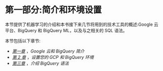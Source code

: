 <title>B16722_Section_1_Final_ASB_ePub</title>

# 第一部分:简介和环境设置

本节提供了机器学习的介绍和本书接下来几节将用到的技术工具的概述:Google 云平台、BigQuery 和 BigQuery ML，以及与之相关的 SQL 语法。

本节包括以下章节:

*   [*第一章*](B16722_01_Final_ASB_ePub.xhtml#_idTextAnchor016) ，*Google 云和 BigQuery 简介*
*   [*第 2 章*](B16722_02_Final_ASB_ePub.xhtml#_idTextAnchor039) ，*设置您的 GCP 和 BigQuery 环境*
*   [*第三章*](B16722_03_Final_ASB_ePub.xhtml#_idTextAnchor052) ，*介绍 BigQuery 语法*